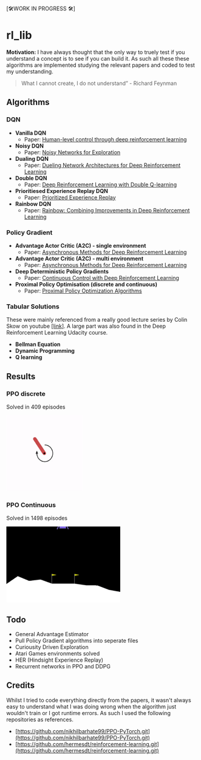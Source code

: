 [🛠WORK IN PROGRESS 🛠]
# rl_lib 

**Motivation:** I have always thought that the only way to truely test if you understand a concept is to see if you can build it. As such all these these algorithms are implemented studying the relevant papers and coded to test my understanding.

> What I cannot create, I do not understand” - Richard Feynman

## Algorithms

### DQN
- **Vanilla DQN**
  - Paper: [Human-level control through deep reinforcement learning](https://storage.googleapis.com/deepmind-data/assets/papers/DeepMindNature14236Paper.pdf)
- **Noisy DQN**
  - Paper: [Noisy Networks for Exploration](https://arxiv.org/pdf/1706.10295.pdf)
- **Dualing DQN**
  - Paper: [Dueling Network Architectures for Deep Reinforcement Learning](https://arxiv.org/pdf/1511.06581.pdf)
- **Double DQN**
  - Paper: [Deep Reinforcement Learning with Double Q-learning](https://arxiv.org/pdf/1509.06461.pdf)
- **Prioritiesed Experience Replay DQN**
  - Paper: [Prioritized Experience Replay](https://arxiv.org/pdf/1511.05952.pdf)
- **Rainbow DQN**
  - Paper: [Rainbow: Combining Improvements in Deep Reinforcement Learning](https://arxiv.org/pdf/1710.02298.pdf)

### Policy Gradient
- **Advantage Actor Critic (A2C) - single environment**
  - Paper: [Asynchronous Methods for Deep Reinforcement Learning](https://arxiv.org/pdf/1602.01783.pdf)
- **Advantage Actor Critic (A2C) - multi environment**
  - Paper: [Asynchronous Methods for Deep Reinforcement Learning](https://arxiv.org/pdf/1602.01783.pdf)
- **Deep Deterministic Policy Gradients**
  - Paper: [Continuous Control with Deep Reinforcement Learning](https://arxiv.org/pdf/1509.02971.pdf)
- **Proximal Policy Optimisation (discrete and continuous)**
  - Paper: [Proximal Policy Optimization Algorithms](https://arxiv.org/pdf/1707.06347.pdf)

### Tabular Solutions
These were mainly referenced from a really good lecture series by Colin Skow on youtube [[link]](https://www.youtube.com/watch?v=14BfO5lMiuk&list=PLWzQK00nc192L7UMJyTmLXaHa3KcO0wBT). A large part was also found in the Deep Reinforcement Learning Udacity course.

- **Bellman Equation**
- **Dynamic Programming**
- **Q learning**

## Results

### PPO discrete
Solved in 409 episodes
<p>
  <img src="./Policy Gradient/img/ppo/pendulum-continuous-ppo.gif" alt="Drawing" height="200"/>
</p>

### PPO Continuous
Solved in 1498 episodes
<p>
  <img src="./Policy Gradient/img/ppo/lunar-lander.gif" alt="Drawing" height="200"/>
</p>

## Todo
- General Advantage Estimator
- Pull Policy Gradient algorithms into seperate files
- Curiousity Driven Exploration
- Atari Games environments solved
- HER (Hindsight Experience Replay)
- Recurrent networks in PPO and DDPG

## Credits

Whilst I tried to code everything directly from the papers, it wasn't always easy to understand what I was doing wrong when the algorithm just wouldn't train or I got runtime errors. As such I used the following repositories as references.

- [https://github.com/nikhilbarhate99/PPO-PyTorch.git](https://github.com/nikhilbarhate99/PPO-PyTorch.git)
- [https://github.com/hermesdt/reinforcement-learning.git](https://github.com/hermesdt/reinforcement-learning.git)
